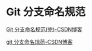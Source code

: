 # Git 分支命名规范

[Git 分支命名规范(完)-CSDN博客](https://blog.csdn.net/qq_33858250/article/details/81047883)

[git 分支命名规范-CSDN博客](https://blog.csdn.net/a6864657/article/details/107236221)
